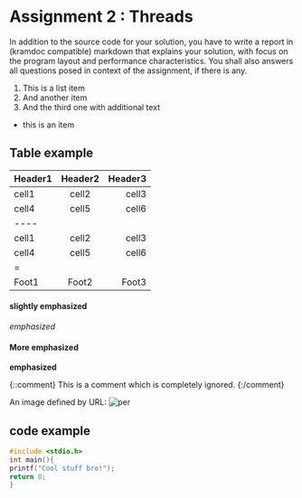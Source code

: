 # Assignment 2 : Threads

In addition to the source code for your solution, you have to write a report in (kramdoc compatible) markdown that explains your solution, with focus on the program layout and performance characteristics. You shall also answers all questions posed in context of the assignment, if there is any.

1. This is a list item
2. And another item
2. And the third one
   with additional text

* this is an item

## Table example

| Header1 | Header2 | Header3 |
|:--------|:-------:|--------:|
| cell1   | cell2   | cell3   |
| cell4   | cell5   | cell6   |
|----
| cell1   | cell2   | cell3   |
| cell4   | cell5   | cell6   |
|=
| Foot1   | Foot2   | Foot3 | {: rules="groups"}

#### slightly emphasized 
*emphasized*
#### More emphasized
**emphasized**

{::comment}
	This is a comment which is
	completely ignored.
{:/comment}


An image defined by URL: ![per](http://www.chalmers.se/siteCollectionImages/institutioner/MV/Profilbilder/perljung.jpg)

## code example


~~~ C
#include <stdio.h>
int main(){
printf("Cool stuff bro!");
return 0;
}

~~~

<!--stackedit_data:
eyJoaXN0b3J5IjpbNDUyNTcyNjM4LDQxMzI0NjQsMjA5Nzc4MT
AyNF19
-->
